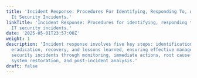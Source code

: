 ```yaml
---
title: 'Incident Response: Procedures For Identifying, Responding To, And Resolving
  It Security Incidents.'
linkTitle: 'Incident Response: Procedures for identifying, responding to, and resolving
  IT security incidents.'
date: '2025-05-01T23:57:00Z'
weight: 1
description: 'Incident response involves five key steps: identification, containment,
  eradication, recovery, and lessons learned, ensuring effective management of IT
  security incidents through monitoring, immediate actions, root cause elimination,
  system restoration, and post-incident analysis.'
draft: false
---
```


<!-- Unsupported block type: table_of_contents -->

<!-- Unsupported block type: unsupported -->

